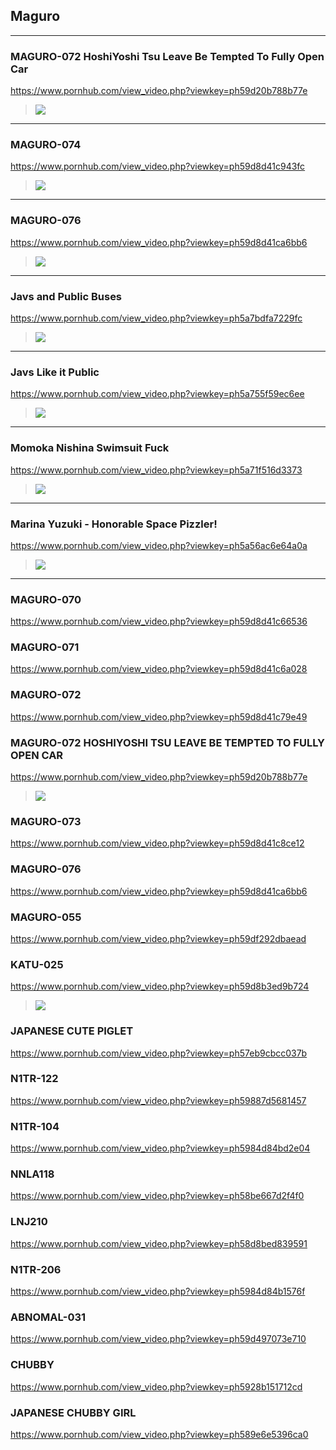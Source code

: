 ## Maguro
---
### MAGURO-072 HoshiYoshi Tsu Leave Be Tempted To Fully Open Car
https://www.pornhub.com/view_video.php?viewkey=ph59d20b788b77e
>![](https://ci.phncdn.com/videos/201710/02/135208861/original/(m=ecuKGgaaaa)(mh=J4EDPgWoMHoTMubR)6.jpg)
---
### MAGURO-074
https://www.pornhub.com/view_video.php?viewkey=ph59d8d41c943fc
>![](https://ci.phncdn.com/videos/201710/07/135909162/original/(m=ecuKGgaaaa)(mh=MhipE1dIvOKnssHB)11.jpg)
---
### MAGURO-076
https://www.pornhub.com/view_video.php?viewkey=ph59d8d41ca6bb6
>![](https://ci.phncdn.com/videos/201710/07/135909302/original/(m=ecuKGgaaaa)(mh=cLoUM6ucu6lx9wcY)14.jpg)
---
### Javs and Public Buses
https://www.pornhub.com/view_video.php?viewkey=ph5a7bdfa7229fc
>![](https://ci.phncdn.com/videos/201802/08/153797302/original/(m=ecuKGgaaaa)(mh=LrrSLMfZGf-EgxeZ)6.jpg)
---
### Javs Like it Public
https://www.pornhub.com/view_video.php?viewkey=ph5a755f59ec6ee
>![](https://ci.phncdn.com/videos/201802/03/153094282/original/(m=ecuKGgaaaa)(mh=ALzNwsL5oOub-Yt3)1.jpg)
---
### Momoka Nishina Swimsuit Fuck
https://www.pornhub.com/view_video.php?viewkey=ph5a71f516d3373
>![](https://ci.phncdn.com/videos/201801/31/152716392/original/(m=ecuKGgaaaa)(mh=AjwoxP0b7dKDfnbN)3.jpg)
---
### Marina Yuzuki - Honorable Space Pizzler!
https://www.pornhub.com/view_video.php?viewkey=ph5a56ac6e64a0a
>![](https://ci.phncdn.com/videos/201801/11/149534212/original/(m=ecuKGgaaaa)(mh=ak1tK7SKCi-3l1s6)13.jpg)
---
### MAGURO-070
https://www.pornhub.com/view_video.php?viewkey=ph59d8d41c66536
### MAGURO-071
https://www.pornhub.com/view_video.php?viewkey=ph59d8d41c6a028
### MAGURO-072
https://www.pornhub.com/view_video.php?viewkey=ph59d8d41c79e49
### MAGURO-072 HOSHIYOSHI TSU LEAVE BE TEMPTED TO FULLY OPEN CAR
https://www.pornhub.com/view_video.php?viewkey=ph59d20b788b77e
>![](https://bi.phncdn.com/videos/201710/02/135208861/original/(m=ecuKGgaaaa)(mh=J4EDPgWoMHoTMubR)6.jpg)
### MAGURO-073
https://www.pornhub.com/view_video.php?viewkey=ph59d8d41c8ce12
### MAGURO-076
https://www.pornhub.com/view_video.php?viewkey=ph59d8d41ca6bb6
### MAGURO-055
https://www.pornhub.com/view_video.php?viewkey=ph59df292dbaead
### KATU-025
https://www.pornhub.com/view_video.php?viewkey=ph59d8b3ed9b724
>![](https://ci.phncdn.com/videos/201710/07/135888992/original/(m=ecuKGgaaaa)(mh=a8nf6QvC7oEeBzKS)9.jpg)
### JAPANESE CUTE PIGLET
https://www.pornhub.com/view_video.php?viewkey=ph57eb9cbcc037b
### N1TR-122
https://www.pornhub.com/view_video.php?viewkey=ph59887d5681457
### N1TR-104
https://www.pornhub.com/view_video.php?viewkey=ph5984d84bd2e04
### NNLA118
https://www.pornhub.com/view_video.php?viewkey=ph58be667d2f4f0
### LNJ210
https://www.pornhub.com/view_video.php?viewkey=ph58d8bed839591
### N1TR-206
https://www.pornhub.com/view_video.php?viewkey=ph5984d84b1576f
### ABNOMAL-031
https://www.pornhub.com/view_video.php?viewkey=ph59d497073e710
### CHUBBY
https://www.pornhub.com/view_video.php?viewkey=ph5928b151712cd
### JAPANESE CHUBBY GIRL
https://www.pornhub.com/view_video.php?viewkey=ph589e6e5396ca0
